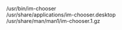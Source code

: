 /usr/bin/im-chooser  
/usr/share/applications/im-chooser.desktop  
/usr/share/man/man1/im-chooser.1.gz  
